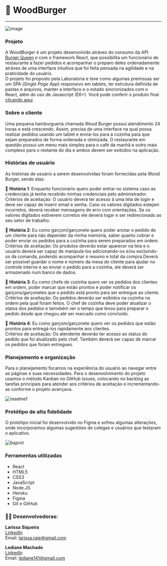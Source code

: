  # :hamburger: WoodBurger
---
![image](https://user-images.githubusercontent.com/64505863/136060311-249a3f18-ea2e-47f8-8551-875ff629534d.png)
### Projeto
A WoodBurger é um projeto desenvolvido atráves do consumo da API [Burger Queen](https://lab-api-bq.herokuapp.com/api-docs/) e com o framework React, que possibilita um funcionário de restaurante a fazer pedidos e acompanhar o preparo deles ordenadamente atráves de uma interface intuitiva que foi feita pensada na agilidade e na praticidade do usuário. <br/>O projeto foi proposto pela Laboratoria e teve como algumas premissas ser um SPA (*Single Page App*) responsivo em tablets, ter estrutura definida de pastas e arquivos, manter a interface e o estado sincronizados com o React, além do uso de Javascript (E6+). 
Você pode conferir o produto final [clicando aqui](https://stark-citadel-37160.herokuapp.com/login).
### Sobre o cliente
Uma pequena hamburgueria chamada Wood Burger possui atendimento 24 horas e está crescendo. Assim, precisa de uma interface na qual possa realizar pedidos usando um tablet e enviá-los para a cozinha para que sejam preparados de forma ordenada e otimizada. O restaurante em questão possui um menu mais simples para o café da manhã e outro mais complexo para o restante do dia e ambos devem ser exibidos na aplicação.

### Histórias de usuário
As histórias de usuário a serem desenvolvidas foram fornecidas pela Wood Burger, sendo elas:


 :memo: **História 1**: Enquanto funcionário quero poder entrar no sistema caso as credenciais já tenha recebido minhas credenciais pelo administrador.<br/>
Critérios  de aceitação: O usuário deverá ter acesso à uma tela de login e deve ser capaz de inserir email e senha. Caso os valores digitados estejam incorretos, deverá receber mensagens de erro com orientações. Se os valores digitados estiverem corretos ele deverá logar e ser redirecionado ao seu setor de trabalho.

 :memo: **História 2**: Eu como garçom/garçonete quero poder anotar o pedido de um cliente para não depender da minha memória, saber quanto cobrar e poder enviar os pedidos para a cozinha para serem preparados em ordem. <br/>
Critérios de aceitação: Os produtos deverão estar aparecer na tela e o usuário deverá ser capaz de manipulá-los adicionando-os e/ou excluindo-os da comanda, podendo acompanhar o resumo e total da compra.Deverá ser possível guardar o nome e número da mesa do cliente para ajudar no controle interno e ao enviar o pedido para a cozinha, ele deverá ser armazenado num banco de dados. 

 :memo: **História 3**: Eu como chefe de cozinha quero ver os pedidos dos clientes em ordem, poder marcar que estão prontos e poder notificar os garçons/garçonetes que o pedido está pronto para ser entregue ao cliente. <br />
Critérios de aceitação: Os pedidos deverão ser exibidos na cozinha na ordem pela qual foram feitos. O chef de cozinha deve poder atualizar o status dos pedidos e tamvbém ver o tempo que levou para preparar o pedido desde que chegou até ser marcado como concluído.

 :memo: **História 4**: Eu como garçom/garçonete quero ver os pedidos que estão prontos para entregá-los rapidamente aos clientes. <br/>
Critérios de aceitação: Os atendente deverão ter acesso ao status do pedido que foi atualizado pelo chef. Também deverá ser capaz de marcar os pedidos que foram entregues.

### Planejamento e organização
Para o planejamento focamos na experiência do usuário ao navegar entre as páginas e suas necessidades. Para o desenvolvimento do projeto usamos o método Kanban no GitHub Issues, colocando no backlog as tarefas principais para atender aos critérios de aceitação e incrementando-as conforme o projeto avançava.

![readme1](https://user-images.githubusercontent.com/80779104/136120480-b698f9f3-31d1-4f93-a742-d5b74226cd62.jpg)

### Protótipo de alta fidelidade 
O protótipo inicial foi desenvolvido no Figma e sofreu algumas alterações, onde incorporamos algumas sugestões de colegas e usuários que testaram o aplicativo.

![bqprot](https://user-images.githubusercontent.com/80779104/136121311-27cc5601-6a5e-4d05-9164-42fde0d10cb9.jpg)

### Ferramentas utilizadas
- React 
- HTML5
- CSS3
- JavaScript
- Node.JS
- Heroku
- Figma
- Git e GitHub

### :technologist: Desenvolvedoras: 
**Larissa Siqueira** <br/>
[LinkedIn](https://www.linkedin.com/in/larissasiqueiras/) <br/>
Email: <a href:="larissa.raie@gmail.com ">larissa.raie@gmail.com </a>

**Lediane Machado** <br/>
[LinkedIn](https://www.linkedin.com/in/ledianemachado/) <br/>
Email: <a href:="mailto:lediane141@gmail.com">lediane141@gmail.com</a>



